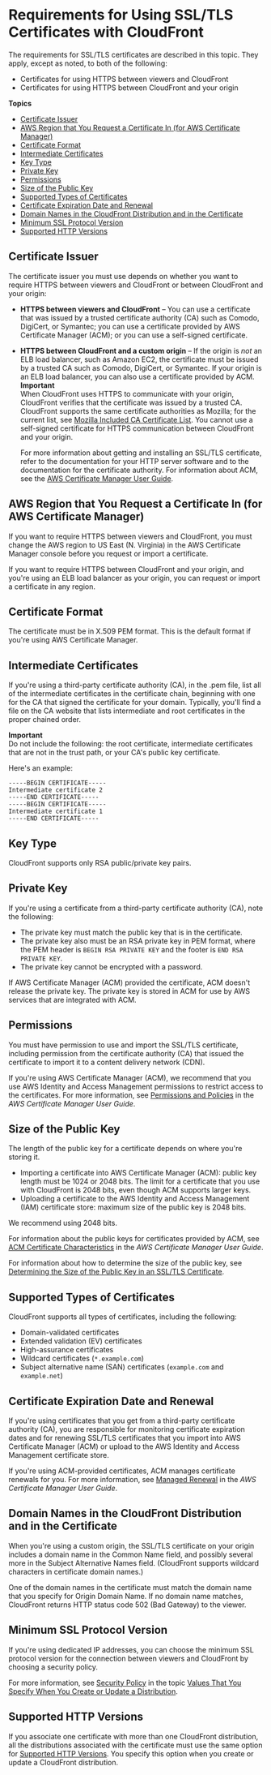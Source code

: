 # Requirements for Using SSL/TLS Certificates with CloudFront<a name="cnames-and-https-requirements"></a>

The requirements for SSL/TLS certificates are described in this topic\. They apply, except as noted, to both of the following:
+ Certificates for using HTTPS between viewers and CloudFront 
+ Certificates for using HTTPS between CloudFront and your origin

**Topics**
+ [Certificate Issuer](#https-requirements-certificate-issuer)
+ [AWS Region that You Request a Certificate In \(for AWS Certificate Manager\)](#https-requirements-aws-region)
+ [Certificate Format](#https-requirements-certificate-format)
+ [Intermediate Certificates](#https-requirements-intermediate-certificates)
+ [Key Type](#https-requirements-key-type)
+ [Private Key](#https-requirements-private-key)
+ [Permissions](#https-requirements-permissions)
+ [Size of the Public Key](#https-requirements-size-of-public-key)
+ [Supported Types of Certificates](#https-requirements-supported-types)
+ [Certificate Expiration Date and Renewal](#https-requirements-cert-expiration)
+ [Domain Names in the CloudFront Distribution and in the Certificate](#https-requirements-domain-names-in-cert)
+ [Minimum SSL Protocol Version](#https-requirements-minimum-ssl-protocol-version)
+ [Supported HTTP Versions](#https-requirements-supported-http-versions)

## Certificate Issuer<a name="https-requirements-certificate-issuer"></a>

The certificate issuer you must use depends on whether you want to require HTTPS between viewers and CloudFront or between CloudFront and your origin:
+ **HTTPS between viewers and CloudFront** – You can use a certificate that was issued by a trusted certificate authority \(CA\) such as Comodo, DigiCert, or Symantec; you can use a certificate provided by AWS Certificate Manager \(ACM\); or you can use a self\-signed certificate\.
+ **HTTPS between CloudFront and a custom origin** – If the origin is *not* an ELB load balancer, such as Amazon EC2, the certificate must be issued by a trusted CA such as Comodo, DigiCert, or Symantec\. If your origin is an ELB load balancer, you can also use a certificate provided by ACM\.
**Important**  
When CloudFront uses HTTPS to communicate with your origin, CloudFront verifies that the certificate was issued by a trusted CA\. CloudFront supports the same certificate authorities as Mozilla; for the current list, see [Mozilla Included CA Certificate List](http://www.mozilla.org/en-US/about/governance/policies/security-group/certs/included/)\. You cannot use a self\-signed certificate for HTTPS communication between CloudFront and your origin\.

  For more information about getting and installing an SSL/TLS certificate, refer to the documentation for your HTTP server software and to the documentation for the certificate authority\. For information about ACM, see the [AWS Certificate Manager User Guide](http://docs.aws.amazon.com/acm/latest/userguide/)\.

## AWS Region that You Request a Certificate In \(for AWS Certificate Manager\)<a name="https-requirements-aws-region"></a>

If you want to require HTTPS between viewers and CloudFront, you must change the AWS region to US East \(N\. Virginia\) in the AWS Certificate Manager console before you request or import a certificate\. 

If you want to require HTTPS between CloudFront and your origin, and you're using an ELB load balancer as your origin, you can request or import a certificate in any region\. 

## Certificate Format<a name="https-requirements-certificate-format"></a>

The certificate must be in X\.509 PEM format\. This is the default format if you're using AWS Certificate Manager\.

## Intermediate Certificates<a name="https-requirements-intermediate-certificates"></a>

If you're using a third\-party certificate authority \(CA\), in the \.pem file, list all of the intermediate certificates in the certificate chain, beginning with one for the CA that signed the certificate for your domain\. Typically, you'll find a file on the CA website that lists intermediate and root certificates in the proper chained order\.

**Important**  
Do not include the following: the root certificate, intermediate certificates that are not in the trust path, or your CA's public key certificate\. 

Here's an example:

```
-----BEGIN CERTIFICATE----- 
Intermediate certificate 2 
-----END CERTIFICATE----- 
-----BEGIN CERTIFICATE----- 
Intermediate certificate 1 
-----END CERTIFICATE-----
```

## Key Type<a name="https-requirements-key-type"></a>

CloudFront supports only RSA public/private key pairs\.

## Private Key<a name="https-requirements-private-key"></a>

If you're using a certificate from a third\-party certificate authority \(CA\), note the following: 
+ The private key must match the public key that is in the certificate\.
+ The private key also must be an RSA private key in PEM format, where the PEM header is `BEGIN RSA PRIVATE KEY` and the footer is `END RSA PRIVATE KEY`\.
+ The private key cannot be encrypted with a password\.

If AWS Certificate Manager \(ACM\) provided the certificate, ACM doesn't release the private key\. The private key is stored in ACM for use by AWS services that are integrated with ACM\.

## Permissions<a name="https-requirements-permissions"></a>

You must have permission to use and import the SSL/TLS certificate, including permission from the certificate authority \(CA\) that issued the certificate to import it to a content delivery network \(CDN\)\.

If you're using AWS Certificate Manager \(ACM\), we recommend that you use AWS Identity and Access Management permissions to restrict access to the certificates\. For more information, see [Permissions and Policies](http://docs.aws.amazon.com/acm/latest/userguide/assets.html) in the *AWS Certificate Manager User Guide*\.

## Size of the Public Key<a name="https-requirements-size-of-public-key"></a>

The length of the public key for a certificate depends on where you're storing it\.
+ Importing a certificate into AWS Certificate Manager \(ACM\): public key length must be 1024 or 2048 bits\. The limit for a certificate that you use with CloudFront is 2048 bits, even though ACM supports larger keys\.
+ Uploading a certificate to the AWS Identity and Access Management \(IAM\) certificate store: maximum size of the public key is 2048 bits\.

We recommend using 2048 bits\.

For information about the public keys for certificates provided by ACM, see [ACM Certificate Characteristics](http://docs.aws.amazon.com/acm/latest/userguide/acm-certificate.html) in the *AWS Certificate Manager User Guide*\. 

For information about how to determine the size of the public key, see [Determining the Size of the Public Key in an SSL/TLS Certificate](cnames-and-https-size-of-public-key.md)\.

## Supported Types of Certificates<a name="https-requirements-supported-types"></a>

CloudFront supports all types of certificates, including the following:
+ Domain\-validated certificates
+ Extended validation \(EV\) certificates
+ High\-assurance certificates
+ Wildcard certificates \(`*.example.com`\)
+ Subject alternative name \(SAN\) certificates \(`example.com` and `example.net`\)

## Certificate Expiration Date and Renewal<a name="https-requirements-cert-expiration"></a>

If you're using certificates that you get from a third\-party certificate authority \(CA\), you are responsible for monitoring certificate expiration dates and for renewing SSL/TLS certificates that you import into AWS Certificate Manager \(ACM\) or upload to the AWS Identity and Access Management certificate store\. 

If you're using ACM\-provided certificates, ACM manages certificate renewals for you\. For more information, see [Managed Renewal](http://docs.aws.amazon.com/acm/latest/userguide/acm-renewal.html) in the *AWS Certificate Manager User Guide*\.

## Domain Names in the CloudFront Distribution and in the Certificate<a name="https-requirements-domain-names-in-cert"></a>

When you're using a custom origin, the SSL/TLS certificate on your origin includes a domain name in the Common Name field, and possibly several more in the Subject Alternative Names field\. \(CloudFront supports wildcard characters in certificate domain names\.\) 

One of the domain names in the certificate must match the domain name that you specify for Origin Domain Name\. If no domain name matches, CloudFront returns HTTP status code 502 \(Bad Gateway\) to the viewer\.

## Minimum SSL Protocol Version<a name="https-requirements-minimum-ssl-protocol-version"></a>

If you're using dedicated IP addresses, you can choose the minimum SSL protocol version for the connection between viewers and CloudFront by choosing a security policy\.

For more information, see [Security Policy](distribution-web-values-specify.md#DownloadDistValues-security-policy) in the topic [Values That You Specify When You Create or Update a Distribution](distribution-web-values-specify.md)\.

## Supported HTTP Versions<a name="https-requirements-supported-http-versions"></a>

If you associate one certificate with more than one CloudFront distribution, all the distributions associated with the certificate must use the same option for [Supported HTTP Versions](distribution-web-values-specify.md#DownloadDistValuesSupportedHTTPVersions)\. You specify this option when you create or update a CloudFront distribution\.